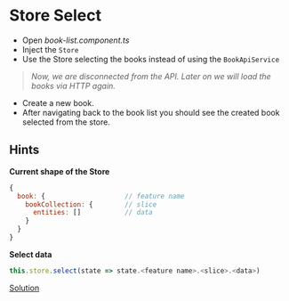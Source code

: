 # Store Select

- Open _book-list.component.ts_
- Inject the `Store`
- Use the Store selecting the books instead of using the `BookApiService`

> _Now, we are disconnected from the API. Later on we will load the books via HTTP again._

- Create a new book.
- After navigating back to the book list you should see the created book selected from the store.
## Hints

__Current shape of the Store__

```js
{
  book: {                    // feature name
    bookCollection: {        // slice
      entities: []           // data
    }
  }
}
```

__Select data__

```ts
this.store.select(state => state.<feature name>.<slice>.<data>)
```

[Solution](https://stackblitz.com/github/workshops-de/angular-advanced-workshop/tree/solve--ngrx-store-selection)
